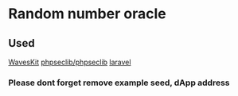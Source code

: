 # Random number oracle

## Used
[WavesKit](https://github.com/deemru/WavesKit)
[phpseclib/phpseclib](https://packagist.org/packages/phpseclib/phpseclib)
[laravel](https://laravel.com/)

### Please dont forget remove example seed, dApp address